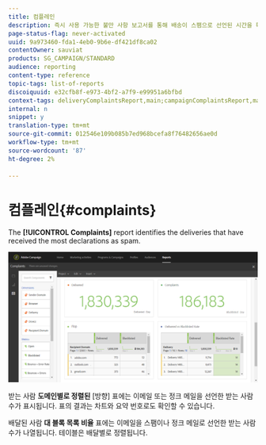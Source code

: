 ```yaml
---
title: 컴플레인
description: 즉시 사용 가능한 불만 사항 보고서를 통해 배송이 스팸으로 선언된 시간을 확인할 수 있습니다.
page-status-flag: never-activated
uuid: 9a973460-fda1-4eb0-9b6e-df421df8ca02
contentOwner: sauviat
products: SG_CAMPAIGN/STANDARD
audience: reporting
content-type: reference
topic-tags: list-of-reports
discoiquuid: e32cfb8f-e973-4bf2-a7f9-e99951a6bfbd
context-tags: deliveryComplaintsReport,main;campaignComplaintsReport,main;programComplaintsReport,main
internal: n
snippet: y
translation-type: tm+mt
source-git-commit: 012546e109b085b7ed968bcefa8f76482656ae0d
workflow-type: tm+mt
source-wordcount: '87'
ht-degree: 2%

---
```



# 컴플레인{#complaints}

The **[!UICONTROL Complaints]** report identifies the deliveries that have received the most declarations as spam.

![](assets/delivery_reports_complaints.png)

받는 사람 **도메인별로 정렬된** [방향] 표에는 이메일 또는 정크 메일을 선언한 받는 사람 수가 표시됩니다. 표의 결과는 차트와 요약 번호로도 확인할 수 있습니다.

배달된 사람 **대 블록 목록 비율** 표에는 이메일을 스팸이나 정크 메일로 선언한 받는 사람 수가 나열됩니다. 테이블은 배달별로 정렬됩니다.
